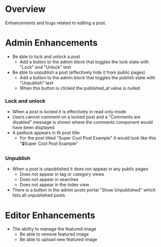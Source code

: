 # Overview

Enhancements and bugs related to editing a post.

# Admin Enhancements

- Be able to lock and unlock a post
    - Add a button to the admin block that toggles the lock state with "Lock" and "Unlock" text
- Be able to unpublish a post (effectively hide it from public pages)
    - Add a button to the admin block that toggles the publish state with "Unpublish" text
    - When this button is clicked the published_at value is nulled

### Lock and unlock
- When a post is locked it is effectively in read only mode
- Users cannot comment on a locked post and a "Comments are disabled" message is shown where the comments component would have been displayed
- A padlock appears in th post title
    - For the post titled "Super Cool Post Example" it would look like this "🔒Super Cool Post Example"

### Unpublish
- When a post is unpublished it does not appear in any public pages
    - Does not appear in tag or category views
    - Does not appear in searches
    - Does not appear in the index view
- There is a button in the admin posts portal "Show Unpublished" which lists all unpublished posts

# Editor Enhancements
- The ability to manage the featured image
    - Be able to remove featured image
    - Be able to upload new featured image


